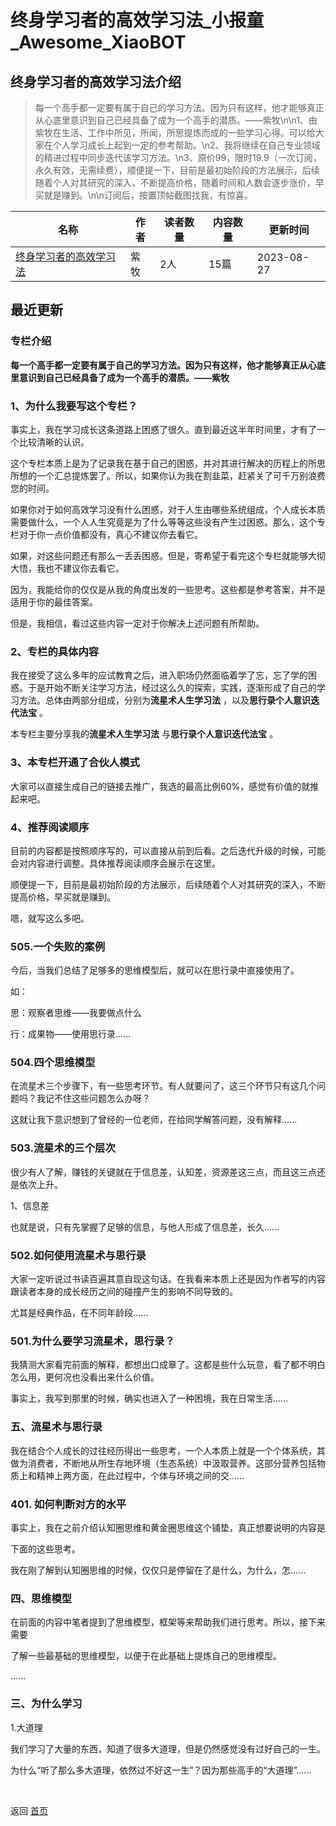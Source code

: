 # 终身学习者的高效学习法_小报童_Awesome_XiaoBOT

## 终身学习者的高效学习法介绍
> 每一个高手都一定要有属于自己的学习方法。因为只有这样，他才能够真正从心底里意识到自己已经具备了成为一个高手的潜质。——紫牧\n\n1、由紫牧在生活、工作中所见，所闻，所思提炼而成的一些学习心得。可以给大家在个人学习成长上起到一定的参考帮助。\n2、我将继续在自己专业领域的精进过程中同步迭代该学习方法。\n3、原价99，限时19.9（一次订阅，永久有效，无需续费），顺便提一下，目前是最初始阶段的方法展示，后续随着个人对其研究的深入，不断提高价格，随着时间和人数会逐步涨价，早买就是赚到。\n\n订阅后，按置顶帖截图找我，有惊喜。  
  


|名称|作者|读者数量|内容数量|更新时间|
|---|---|---|---|---|
|[终身学习者的高效学习法](https://xiaobot.net/p/YJRRJM?refer=9c3f1c95-a052-465a-9902-f6d75080262a)|紫牧|2人|15篇|2023-08-27|

## 最近更新
### 专栏介绍

**每一个高手都一定要有属于自己的学习方法。因为只有这样，他才能够真正从心底里意识到自己已经具备了成为一个高手的潜质。——紫牧**

### 1、为什么我要写这个专栏？

事实上，我在学习成长这条道路上困惑了很久。直到最近这半年时间里，才有了一个比较清晰的认识。

这个专栏本质上是为了记录我在基于自己的困惑，并对其进行解决的历程上的所思所想的一个汇总提炼罢了。所以，如果你认为我在割韭菜，赶紧关了可千万别浪费您的时间。

如果你对于如何高效学习没有什么困惑，对于人生由哪些系统组成，个人成长本质需要做什么，一个人人生究竟是为了什么等等这些没有产生过困惑。那么，这个专栏对于你一点价值都没有，真心不建议你去看它。

如果，对这些问题还有那么一丢丢困惑。但是，寄希望于看完这个专栏就能够大彻大悟，我也不建议你去看它。

因为，我能给你的仅仅是从我的角度出发的一些思考。这些都是参考答案，并不是适用于你的最佳答案。

但是，我相信，看过这些内容一定对于你解决上述问题有所帮助。

### 2、专栏的具体内容

我在接受了这么多年的应试教育之后，进入职场仍然面临着学了忘，忘了学的困惑。于是开始不断关注学习方法，经过这么久的探索，实践，逐渐形成了自己的学习方法。总体由两部分组成，分别为**流星术人生学习法**
，以及**思行录个人意识迭代法宝** 。

本专栏主要分享我的**流星术人生学习法** 与**思行录个人意识迭代法宝** 。

### 3、本专栏开通了合伙人模式

大家可以直接生成自己的链接去推广，我选的最高比例60%，感觉有价值的就推起来吧。

### 4、推荐阅读顺序

目前的内容都是按照顺序写的，可以直接从前到后看。之后迭代升级的时候，可能会对内容进行调整。具体推荐阅读顺序会展示在这里。

顺便提一下，目前是最初始阶段的方法展示，后续随着个人对其研究的深入，不断提高价格，早买就是赚到。

嗯，就写这么多吧。

### 505.一个失败的案例

今后，当我们总结了足够多的思维模型后，就可以在思行录中直接使用了。

如：

思：观察者思维——我要做点什么

行：成果物——使用思行录......

### 504.四个思维模型

在流星术三个步骤下，有一些思考环节。有人就要问了，这三个环节只有这几个问题吗？我记不住这些问题怎么办呀？

这就让我下意识想到了曾经的一位老师，在给同学解答问题，没有解释......

### 503.流星术的三个层次

很少有人了解，赚钱的关键就在于信息差，认知差，资源差这三点，而且这三点还是依次上升。

1、信息差

也就是说，只有先掌握了足够的信息，与他人形成了信息差，长久......

### 502.如何使用流星术与思行录

大家一定听说过书读百遍其意自现这句话。在我看来本质上还是因为作者写的内容跟读者本身的成长经历之间的碰撞产生的影响不同导致的。

尤其是经典作品，在不同年龄段......

### 501.为什么要学习流星术，思行录？

我猜测大家看完前面的解释，都想出口成章了。这都是些什么玩意，看了都不明白怎么用，更何况也没看出来什么价值。

事实上，我写到那里的时候，确实也进入了一种困境，我在日常生活......

### 五、流星术与思行录

我在结合个人成长的过往经历得出一些思考，一个人本质上就是一个个体系统，其做为消费者，不断地从所生存地环境（生态系统）中汲取营养。这部分营养包括物质上和精神上两方面，在此过程中，个体与环境之间的交......

### 401\. 如何判断对方的水平

事实上，我在之前介绍认知圈思维和黄金圈思维这个铺垫，真正想要说明的内容是

下面的这些思考。

我在刚了解到认知圈思维的时候，仅仅只是停留在了是什么，为什么，怎......

### 四、思维模型

在前面的内容中笔者提到了思维模型，框架等来帮助我们进行思考。所以，接下来需要

了解一些最基础的思维模型，以便于在此基础上提炼自己的思维模型。

......

### 三、为什么学习

1.大道理

我们学习了大量的东西，知道了很多大道理，但是仍然感觉没有过好自己的一生。

为什么“听了那么多大道理，依然过不好这一生”？因为那些高手的“大道理”......


<a href="https://github.com/Reno9527/awesome-xiaobot" style="color: white; text-decoration: none;">awesome-xiaobot</a>

返回 [首页](../README.md)
